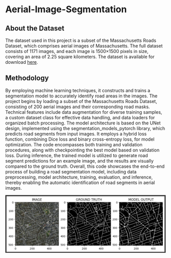 # Aerial-Image-Segmentation

## About the Dataset

The dataset used in this project is a subset of the Massachusetts Roads Dataset, which comprises aerial images of Massachusetts. The full dataset consists of 1171 images, and each image is 1500×1500 pixels in size, covering an area of 2.25 square kilometers. The dataset is available for download [here](https://www.cs.toronto.edu/~vmnih/data/).

## Methodology

By employing machine learning techniques, it constructs and trains a segmentation model to accurately identify road areas in the images. The project begins by loading a subset of the Massachusetts Roads Dataset, consisting of 200 aerial images and their corresponding road masks. Technical features include data augmentation for diverse training samples, a custom dataset class for effective data handling, and data loaders for organized batch processing. The model architecture is based on the UNet design, implemented using the segmentation_models_pytorch library, which predicts road segments from input images. It employs a hybrid loss function, combining Dice loss and binary cross-entropy loss, for model optimization. The code encompasses both training and validation procedures, along with checkpointing the best model based on validation loss. During inference, the trained model is utilized to generate road segment predictions for an example image, and the results are visually compared to the ground truth. Overall, this code showcases the end-to-end process of building a road segmentation model, including data preprocessing, model architecture, training, evaluation, and inference, thereby enabling the automatic identification of road segments in aerial images.


![Result_Example](result.png)






